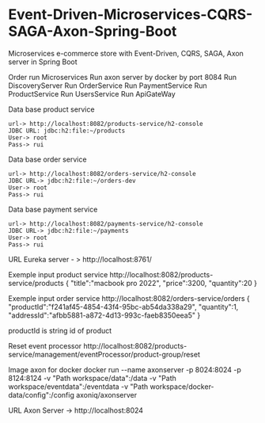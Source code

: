 # Event-Driven-Microservices-CQRS-SAGA-Axon-Spring-Boot
Microservices e-commerce store with Event-Driven, CQRS, SAGA, Axon server in Spring Boot

Order run Microservices
Run axon server by docker by port 8084
Run DiscoveryServer
Run OrderService
Run PaymentService
Run ProductService
Run UsersService
Run ApiGateWay

Data base product service

	url-> http://localhost:8082/products-service/h2-console
	JDBC URL: jdbc:h2:file:~/products
	User-> root
	Pass-> rui

Data base order service

	url-> http://localhost:8082/orders-service/h2-console
	JDBC URL-> jdbc:h2:file:~/orders-dev
	User-> root
	Pass-> rui

Data base payment service

	url-> http://localhost:8082/payments-service/h2-console
	JDBC URL-> jdbc:h2:file:~/payments
	User-> root
	Pass-> rui

URL Eureka server - > http://localhost:8761/


Exemple input product service
http://localhost:8082/products-service/products
{
	"title":"macbook pro 2022",
	"price":3200,
	"quantity":20
}

Exemple input order service
http://localhost:8082/orders-service/orders
{
	"productId":"f241af45-4854-43f4-95bc-ab54da338a29",
	"quantity":1,
	"addressId":"afbb5881-a872-4d13-993c-faeb8350eea5"
}

productId is string id of product

Reset event processor
http://localhost:8082/products-service/management/eventProcessor/product-group/reset

Image axon for docker
docker run --name axonserver -p 8024:8024 -p 8124:8124 -v "Path workspace/data":/data -v "Path workspace/eventdata":/eventdata -v "Path workspace/docker-data/config":/config axoniq/axonserver

URL Axon Server ->    http://localhost:8024
